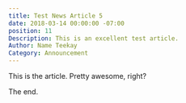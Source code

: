 ```yaml
---
title: Test News Article 5
date: 2018-03-14 00:00:00 -07:00
position: 11
Description: This is an excellent test article.
Author: Name Teekay
Category: Announcement
---
```


This is the article. Pretty awesome, right?

The end.
